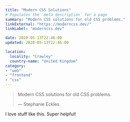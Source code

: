 ```yaml
---
title: "Modern CSS Solutions"
# Populates the `meta description` for a page
summary: "Modern CSS solutions for old CSS problems."
linkExternal: "https://moderncss.dev/"
linkLabel: "moderncss.dev"

date: 2020-05-13T22:46:00
updated: 2020-05-13T22:46:00

location:
  locality: "Crawley"
  country-name: "United Kingdom"
category:
- "web"
- "frontend"
- "css"
---
```


> Modern CSS solutions for old CSS problems.
> <footer>&mdash; Stephanie Eckles</footer>

I love stuff like this. Super helpful!
